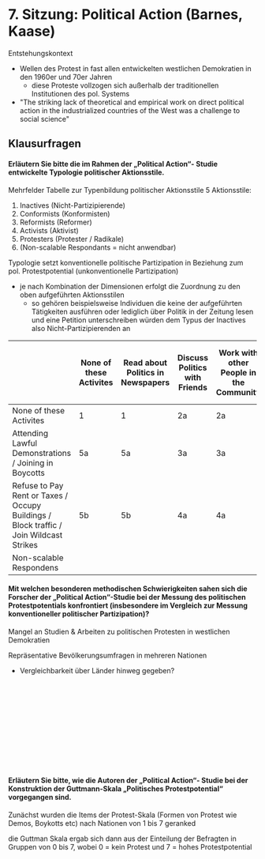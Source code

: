 # 7. Sitzung: Political Action (Barnes, Kaase)
Entstehungskontext
- Wellen des Protest in fast allen entwickelten westlichen Demokratien in den 1960er und 70er Jahren
  - diese Proteste vollzogen sich außerhalb der traditionellen Institutionen des pol. Systems
- "The striking lack of theoretical and empirical work on direct political action in the industrialized countries of the West was a challenge to social science"

## Klausurfragen
#### Erläutern Sie bitte die im Rahmen der „Political Action“- Studie entwickelte Typologie politischer Aktionsstile.
Mehrfelder Tabelle zur Typenbildung politischer Aktionsstile
5 Aktionsstile:
  1. Inactives (Nicht-Partizipierende)
  2. Conformists (Konformisten)
  3. Reformists (Reformer)
  4. Activists (Aktivist)
  5. Protesters (Protester / Radikale)
  6. (Non-scalable Respondants = nicht anwendbar)

Typologie setzt konventionelle politische Partizipation in Beziehung zum pol. Protestpotential (unkonventionelle Partizipation)
  - je nach Kombination der Dimensionen erfolgt die Zuordnung zu den oben aufgeführten Aktionsstilen
    - so gehören beispielsweise Individuen die keine der aufgeführten Tätigkeiten ausführen oder lediglich über Politik in der Zeitung lesen und eine Petition unterschreiben würden dem Typus der Inactives also Nicht-Partizipierenden an

|                                                                                        | None of these Activites | Read about Politics in Newspapers | Discuss Politics with Friends | Work with other People in the Community | Work for Political Party or Candidate | Convince Friends to Vote the same Way as You | Attend Political Meetings / Rallies | Contact Public Officials | Non-scalable Respondents |
|----------------------------------------------------------------------------------------|-------------------------|-----------------------------------|-------------------------------|-----------------------------------------|---------------------------------------|----------------------------------------------|-------------------------------------|--------------------------|--------------------------|
| None of these Activites                                                                | 1                       | 1                                 | 2a                            | 2a                                      |  2b                                   |  2b                                          |  2b                                 |  2b                      |                          |
| Attending Lawful Demonstrations / Joining in Boycotts                                  | 5a                      | 5a                                | 3a                            | 3a                                      |  3b                                   |  3b                                          |  3b                                 |  3b                      |                          |
| Refuse to Pay Rent or Taxes / Occupy Buildings / Block traffic / Join Wildcast Strikes | 5b                      | 5b                                | 4a                            | 4a                                      |  4b                                   |  4b                                          |  4b                                 |  4b                      |                          |
| Non-scalable Respondens                                                                |                         |                                   |                               |                                         |                                       |                                              |                                     |                          | 6                        |

#### Mit welchen besonderen methodischen Schwierigkeiten sahen sich die Forscher der „Political Action“-Studie bei der Messung des politischen Protestpotentials konfrontiert (insbesondere im Vergleich zur Messung konventioneller politischer Partizipation)?
Mangel an Studien & Arbeiten zu politischen Protesten in westlichen Demokratien

Repräsentative Bevölkerungsumfragen in mehreren Nationen
  - Vergleichbarkeit über Länder hinweg gegeben?

&nbsp;

&nbsp;

&nbsp;

&nbsp;

&nbsp;

&nbsp;

#### Erläutern Sie bitte, wie die Autoren der „Political Action“- Studie bei der Konstruktion der Guttmann-Skala „Politisches Protestpotential“ vorgegangen sind.
Zunächst wurden die Items der Protest-Skala (Formen von Protest wie Demos, Boykotts etc) nach Nationen von 1 bis 7 geranked

die Guttman Skala ergab sich dann aus der Einteilung der Befragten in Gruppen von 0 bis 7, wobei 0 = kein Protest und 7 = hohes Protestpotential

